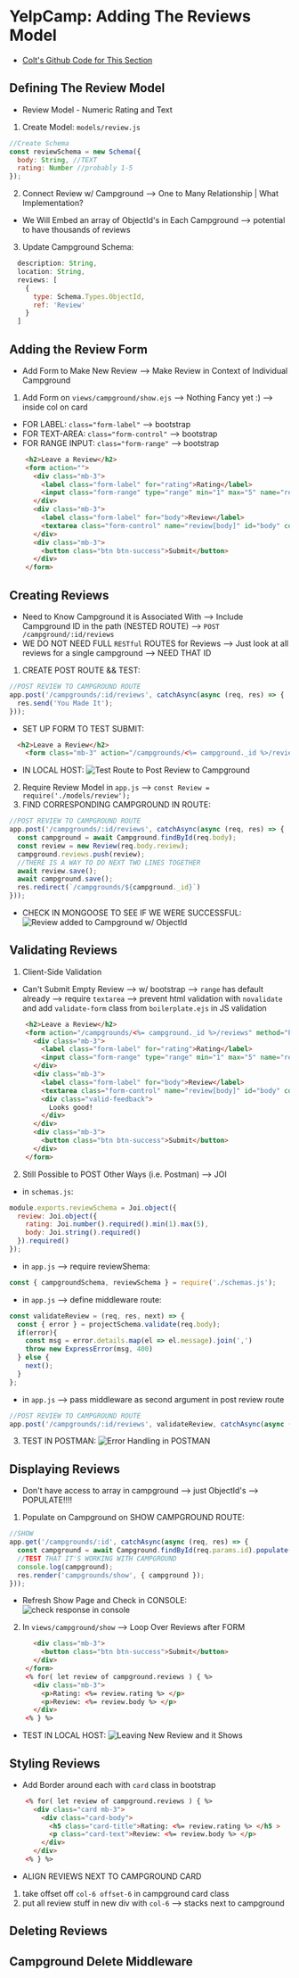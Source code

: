 # YelpCamp: Adding The Reviews Model
- [Colt's Github Code for This Section](https://github.com/Colt/YelpCamp/tree/6a78de4041b853f65d681cf77784db637384f432)

## Defining The Review Model
- Review Model - Numeric Rating and Text
1. Create Model: `models/review.js`
```js
//Create Schema
const reviewSchema = new Schema({
  body: String, //TEXT
  rating: Number //probably 1-5
});
```
2. Connect Review w/ Campground --> One to Many Relationship | What Implementation?
* We Will Embed an array of ObjectId's in Each Campground --> potential to have thousands of reviews
3. Update Campground Schema:
```js
  description: String,
  location: String,
  reviews: [
    {
      type: Schema.Types.ObjectId,
      ref: 'Review'
    }
  ]
```

## Adding the Review Form
- Add Form to Make New Review --> Make Review in Context of Individual Campground 
1. Add Form on `views/campground/show.ejs` --> Nothing Fancy yet :) --> inside col on card
* FOR LABEL: `class="form-label"` --> bootstrap
* FOR TEXT-AREA: `class="form-control"` --> bootstrap
* FOR RANGE INPUT: `class="form-range"` --> bootstrap
```html
    <h2>Leave a Review</h2>
    <form action="">
      <div class="mb-3">
        <label class="form-label" for="rating">Rating</label>
        <input class="form-range" type="range" min="1" max="5" name="review[rating] "id="rating">
      </div>
      <div class="mb-3">
        <label class="form-label" for="body">Review</label>
        <textarea class="form-control" name="review[body]" id="body" cols="30" rows="3"></textarea>
      </div>
      <div class="mb-3">
        <button class="btn btn-success">Submit</button>
      </div>
    </form>
```
## Creating Reviews
- Need to Know Campground it is Associated With --> Include Campground ID in the path (NESTED ROUTE) --> `POST /campground/:id/reviews`
- WE DO NOT NEED FULL `RESTful` ROUTES for Reviews --> Just look at all reviews for a single campground --> NEED THAT ID
1. CREATE POST ROUTE && TEST:
```js
//POST REVIEW TO CAMPGROUND ROUTE
app.post('/campgrounds/:id/reviews', catchAsync(async (req, res) => {
  res.send('You Made It');
}));
```
* SET UP FORM TO TEST SUBMIT:
```html
  <h2>Leave a Review</h2>
    <form class="mb-3" action="/campgrounds/<%= campground._id %>/reviews" method="POST">
```
* IN LOCAL HOST:
![Test Route to Post Review to Campground](assets/review_post1.png)
2. Require Review Model in `app.js` --> `const Review = require('./models/review');`
3. FIND CORRESPONDING CAMPGROUND IN ROUTE:
```js
//POST REVIEW TO CAMPGROUND ROUTE
app.post('/campgrounds/:id/reviews', catchAsync(async (req, res) => {
  const campground = await Campground.findById(req.body);
  const review = new Review(req.body.review);
  campground.reviews.push(review);
  //THERE IS A WAY TO DO NEXT TWO LINES TOGETHER
  await review.save();
  await campground.save();
  res.redirect(`/campgrounds/${campground._id}`)
}));
```
* CHECK IN MONGOOSE TO SEE IF WE WERE SUCCESSFUL:
![Review added to Campground w/ ObjectId](assets/review_post2.png)

## Validating Reviews
1. Client-Side Validation
* Can't Submit Empty Review --> w/ bootstrap --> `range` has default already --> require `textarea` --> prevent html validation with `novalidate` and add `validate-form` class from `boilerplate.ejs` in JS validation
```html
    <h2>Leave a Review</h2>
    <form action="/campgrounds/<%= campground._id %>/reviews" method="POST" class="mb-3 validate-form" novalidate>
      <div class="mb-3">
        <label class="form-label" for="rating">Rating</label>
        <input class="form-range" type="range" min="1" max="5" name="review[rating] "id="rating">
      </div>
      <div class="mb-3">
        <label class="form-label" for="body">Review</label>
        <textarea class="form-control" name="review[body]" id="body" cols="30" rows="3" required></textarea>
        <div class="valid-feedback">
          Looks good!
        </div>
      </div>
      <div class="mb-3">
        <button class="btn btn-success">Submit</button>
      </div>
    </form>
```

2. Still Possible to POST Other Ways (i.e. Postman) --> JOI
* in `schemas.js`:
```js
module.exports.reviewSchema = Joi.object({
  review: Joi.object({
    rating: Joi.number().required().min(1).max(5),
    body: Joi.string().required()
  }).required()
});
```
* in `app.js` --> require reviewShema:
```js
const { campgroundSchema, reviewSchema } = require('./schemas.js');
```
* in `app.js` --> define middleware route:
```js
const validateReview = (req, res, next) => {
  const { error } = projectSchema.validate(req.body);
  if(error){
    const msg = error.details.map(el => el.message).join(',')
    throw new ExpressError(msg, 400)
  } else {
    next();
  }
};
```
* in `app.js` --> pass middleware as second argument in post review route
```js
//POST REVIEW TO CAMPGROUND ROUTE
app.post('/campgrounds/:id/reviews', validateReview, catchAsync(async (req, res) => {
```
3. TEST IN POSTMAN:
![Error Handling in POSTMAN](assets/postman_test1.png)

## Displaying Reviews
- Don't have access to array in campground --> just ObjectId's --> POPULATE!!!!
1. Populate on Campground on SHOW CAMPGROUND ROUTE:
```js
//SHOW
app.get('/campgrounds/:id', catchAsync(async (req, res) => {
  const campground = await Campground.findById(req.params.id).populate('reviews');
  //TEST THAT IT'S WORKING WITH CAMPGROUND
  console.log(campground);
  res.render('campgrounds/show', { campground });
}));
```
* Refresh Show Page and Check in CONSOLE:
![check response in console](assets/populate_test1)

2. In `views/campground/show` --> Loop Over Reviews after FORM
```html
      <div class="mb-3">
        <button class="btn btn-success">Submit</button>
      </div>
    </form>
    <% for( let review of campground.reviews ) { %>
      <div class="mb-3">
        <p>Rating: <%= review.rating %> </p>
        <p>Review: <%= review.body %> </p>
      </div>
    <% } %>
```
* TEST IN LOCAL HOST:
![Leaving New Review and it Shows](assets/review_show1.png)

## Styling Reviews
- Add Border around each with `card` class in bootstrap
```html
    <% for( let review of campground.reviews ) { %>
      <div class="card mb-3">
        <div class="card-body">
          <h5 class="card-title">Rating: <%= review.rating %> </h5 >
          <p class="card-text">Review: <%= review.body %> </p>
        </div>
      </div>
    <% } %>
```
- ALIGN REVIEWS NEXT TO CAMPGROUND CARD
1. take offset off `col-6 offset-6` in campground card class
2. put all review stuff in new div with `col-6` --> stacks next to campground

## Deleting Reviews

## Campground Delete Middleware